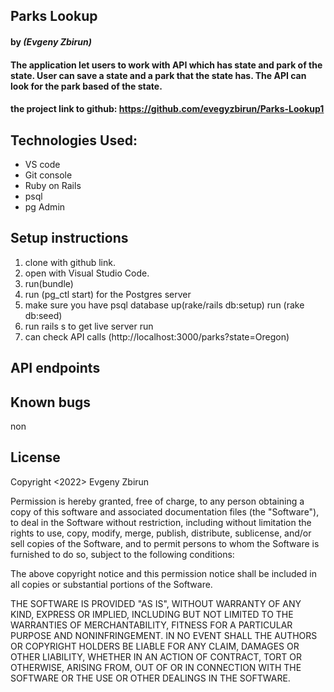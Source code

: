 ## Parks Lookup

#### by _**(Evgeny Zbirun)**_

#### The application let users to work with API which has state and park of the state. User can save a state and a park that the state has. The API can look for the park based of the state.



#### the project link to github: https://github.com/evegyzbirun/Parks-Lookup1

## Technologies Used:
* VS code
* Git console
* Ruby on Rails
* psql
* pg Admin



## Setup instructions

1. clone with github link.
2. open with Visual Studio Code.
3. run(bundle)
4. run (pg_ctl start) for the Postgres server
4. make sure you have psql database up(rake/rails db:setup) run (rake db:seed)
5. run rails s to get live server run
6. can check API calls (http://localhost:3000/parks?state=Oregon)

## API endpoints





## Known bugs
 non

## License

Copyright <2022> Evgeny Zbirun

Permission is hereby granted, free of charge, to any person obtaining a copy of this software and associated documentation files (the "Software"), to deal in the Software without restriction, including without limitation the rights to use, copy, modify, merge, publish, distribute, sublicense, and/or sell copies of the Software, and to permit persons to whom the Software is furnished to do so, subject to the following conditions:

The above copyright notice and this permission notice shall be included in all copies or substantial portions of the Software.

THE SOFTWARE IS PROVIDED "AS IS", WITHOUT WARRANTY OF ANY KIND, EXPRESS OR IMPLIED, INCLUDING BUT NOT LIMITED TO THE WARRANTIES OF MERCHANTABILITY, FITNESS FOR A PARTICULAR PURPOSE AND NONINFRINGEMENT. IN NO EVENT SHALL THE AUTHORS OR COPYRIGHT HOLDERS BE LIABLE FOR ANY CLAIM, DAMAGES OR OTHER LIABILITY, WHETHER IN AN ACTION OF CONTRACT, TORT OR OTHERWISE, ARISING FROM, OUT OF OR IN CONNECTION WITH THE SOFTWARE OR THE USE OR OTHER DEALINGS IN THE SOFTWARE.